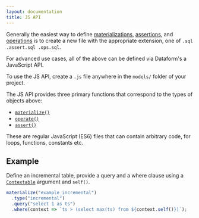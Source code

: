 ```yaml
---
layout: documentation
title: JS API
---
```


Generally the easiest way to define [materializations](/guides/materializations), [assertions](/guides/assertions), and [operations](/guides/operations) is to create a new file with the appropriate extension, one of `.sql .assert.sql .ops.sql`.

For advanced use cases, all of the above can be defined via Dataform's a JavaScript API.

To use the JS API, create a `.js` file anywhere in the `models/` folder of your project.

The JS API provides three primary functions that correspond to the types of objects above:
- [`materialize()`](/reference/js-api/#materialize)
- [`operate()`](/reference/js-api/##operate)
- [`assert()`](/reference/js-api/##assert)

These are regular JavaScript (ES6) files that can contain arbitrary code, for loops, functions, constants etc.

## Example

Define an incremental table, provide a query and a where clause using a [`Contextable`](/reference/contextable) argument and `self()`.

```js
materialize("example_incremental")
  .type("incremental")
  .query("select 1 as ts")
  .where(context => `ts > (select max(ts) from ${context.self()})`);
```
